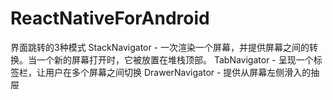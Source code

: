 # ReactNativeForAndroid

  界面跳转的3种模式
  StackNavigator - 一次渲染一个屏幕，并提供屏幕之间的转换。当一个新的屏幕打开时，它被放置在堆栈顶部。
  TabNavigator - 呈现一个标签栏，让用户在多个屏幕之间切换
  DrawerNavigator - 提供从屏幕左侧滑入的抽屉
